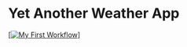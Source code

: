 # Yet Another Weather App

[[![My First Workflow](https://github.com/niclkw/WeatherMap/actions/workflows/main.yaml/badge.svg)](https://github.com/niclkw/WeatherMap/actions/workflows/main.yaml)]
